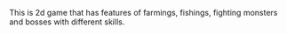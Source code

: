This is 2d game that has features of farmings, fishings, fighting monsters and bosses with different skills.
